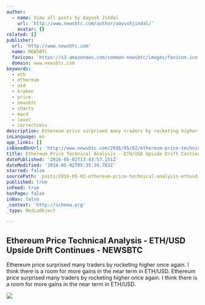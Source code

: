 ```yaml
---
author:
  - name: View all posts by Aayush Jindal
    url: 'http://www.newsbtc.com/author/aayushjindal/'
    avatar: {}
related: []
publisher:
  url: 'http://www.newsbtc.com'
  name: NEWSBTC
  favicon: 'https://s3.amazonaws.com/common-newsbtc/images/favicon.ico'
  domain: www.newsbtc.com
keywords:
  - eth
  - ethereum
  - usd
  - kraken
  - price
  - newsbtc
  - charts
  - macd
  - level
  - correctness
description: Ethereum price surprised many traders by rocketing higher once again. I think there is a room for more gains in the near term in ETH/USD. Ethereum price surprised many traders by rocketing higher once again. I think there is a room for more gains in the near term in ETH/USD.
inLanguage: en
app_links: []
isBasedOnUrl: 'http://www.newsbtc.com/2016/05/02/ethereum-price-technical-analysis-ethusd-upside-drift-continues/'
title: Ethereum Price Technical Analysis - ETH/USD Upside Drift Continues - NEWSBTC
datePublished: '2016-05-02T13:43:57.151Z'
dateModified: '2016-05-02T05:35:39.782Z'
starred: false
sourcePath: _posts/2016-05-02-ethereum-price-technical-analysis-ethusd-upside-drift-con.md
published: true
inFeed: true
hasPage: false
inNav: false
_context: 'http://schema.org'
_type: MediaObject

---
```

<article style=""><h1>Ethereum Price Technical Analysis - ETH/USD Upside Drift Continues - NEWSBTC</h1><p>Ethereum price surprised many traders by rocketing higher once again. I think there is a room for more gains in the near term in ETH/USD. Ethereum price surprised many traders by rocketing higher once again. I think there is a room for more gains in the near term in ETH/USD.</p><img src="http://s3.amazonaws.com/main-newsbtc-images/2016/05/02035431/ETH2.jpg" /></article>